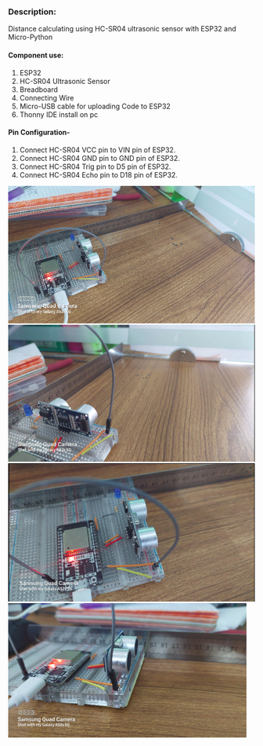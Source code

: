 <h3>Description:</h3>
<p> Distance calculating using HC-SR04 ultrasonic sensor with ESP32 and Micro-Python</p>

<h4>Component use:</h4>
<p>
<ol>
<li>ESP32</li>
<li>HC-SR04 Ultrasonic Sensor</li>
<li>Breadboard</li>
<li>Connecting Wire</li>
<li>Micro-USB cable for uploading Code to ESP32</li>
<li>Thonny IDE install on pc</li>
</ol>
</p>

<h4>Pin Configuration- </h4>
<p>
<ol>
<li> Connect HC-SR04 VCC pin to VIN pin of ESP32.</li>
<li> Connect HC-SR04 GND pin to GND pin of ESP32.</li>
<li> Connect HC-SR04 Trig pin to D5 pin of ESP32.</li>
<li> Connect HC-SR04 Echo pin to D18 pin of ESP32.</li>
</ol>
</p>

<img src = "Images/image1.png">
<img src = "Images/image2.png">
<img src = "Images/image3.png">
<img src = "Images/image4.png">

